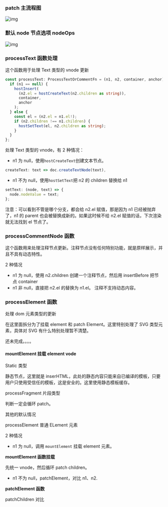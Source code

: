 ### patch 主流程图

![img](https://cdn.nlark.com/yuque/0/2022/jpeg/1738914/1641025992480-eae14f3b-83db-4011-b937-62ddca2f8860.jpeg)

### 默认 node 节点选项 nodeOps

![img](https://cdn.nlark.com/yuque/0/2021/jpeg/1738914/1640512131977-277187e9-d892-436d-b74d-159260f6e085.jpeg)

### processText 函数处理

这个函数用于处理 Text 类型的 vnode 更新

```typescript
const processText: ProcessTextOrCommentFn = (n1, n2, container, anchor) => {
  if (n1 == null) {
    hostInsert(
      (n2.el = hostCreateText(n2.children as string)),
      container,
      anchor
    );
  } else {
    const el = (n2.el = n1.el!);
    if (n2.children !== n1.children) {
      hostSetText(el, n2.children as string);
    }
  }
};
```

处理 Text 类型的 vnode，有 2 种情况：

- n1 为 null，使用`hostCreateText`创建文本节点。

```typescript
createText: text => doc.createTextNode(text),
```

- n1 不为 null，使用`hostSetText`把 n2 的 children 替换给 n1

```typescript
setText: (node, text) => {
  node.nodeValue = text;
};
```

注意：可以看到不管是哪个分支，都会给 n2.el 赋值，那是因为 n1 已经被抛弃了，n1 的 parent 也会被替换成新的。如果这时候不给 n2.el 赋值的话，下次渲染就无法找到 el 节点了。

### processCommentNode 函数

这个函数用来处理注释节点更新。注释节点没有任何特别功能，就是原样展示，并且不具有动态特性。

2 种情况

- n1 为 null，使用 n2.children 创建一个注释节点，然后用 insertBefore 把节点 container
- n1 非 null，直接把 n2.el 的替换为 n1.el。 注释不支持动态内容。

### processElement 函数

处理 dom 元素类型的更新

在这里面拆分为了挂载 element 和 patch Element。这里特别处理了 SVG 类型元素，具体对 SVG 有什么特别处理暂不清楚。

还未完成。。。。

#### mountElement 挂载 element vode

Static 类型

静态节点，这里就是 inserHTML，此处的静态内容只能来自已编译的模板，只要用户只使用受信任的模板，这是安全的。这里使用静态模板缓存。

processFragment 片段类型

判断一定会循环 patch。

其他的默认情况

processElement 普通 ELement 元素

2 种情况

- n1 为 null，调用 `mountElement` 挂载 element 元素。

**mountElement 函数挂载**

先统一 vnode，然后循环 patch children。

- n1 不为 null，patchElement，对比 n1、n2.

**patchElement 函数**

patchChildren 对比
